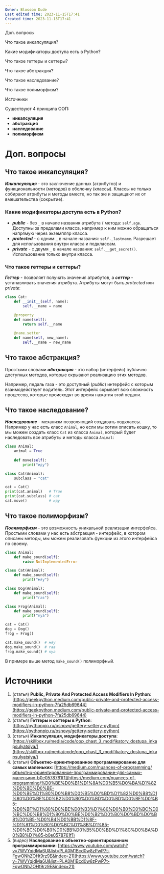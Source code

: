 ```yaml
---
Owner: Blossom Dude
Last edited time: 2023-11-15T17:41
Created time: 2023-11-15T17:41
---
```

Доп. вопросы

Что такое инкапсуляция?

Какие модификаторы доступа есть в Python?

Что такое геттеры и сеттеры?

Что такое абстракция?

Что такое наследование?

Что такое полиморфизм?

Источники

Существуют 4 принципа ООП:

- **инкапсуляция**
- **абстракция**
- **наследование**
- **полиморфизм**

# Доп. вопросы

## Что такое инкапсуляция?

_**Инкапсуляция**_ - это заключение данных (атрибутов) и функциональности (методов) в оболочку (классы). Классы не только собирают атрибуты и методы вместе, но так же и защищают их от вмешательства (сокрытие).

### Какие модификаторы доступа есть в Python?

- _**public**_ - без `_` в начале названия атрибута / метода: `self.age`. Доступны за пределами класса, например к ним можно обращаться напрямую через экземпляр класса.
- _**protected**_ - с одним `_` в начале названия: `self._lastname`. Разрешает для использования внутри класса и подклассам.
- _**private**_ - с двумя `_` в начале названия: `self.__get_secret()`. Использование только внутри класса.

### Что такое геттеры и сеттеры?

_**Геттер**_ - позволяет получать значения атрибутов, а _**сеттер**_ - устанавливать значения атрибута. Атрибуты могут быть _protected_ или _private_:

```Python
class Cat:
	def __init__(self, name):
		self.__name = name
	
	@property
	def name(self):
		return self.__name

	@name.setter
	def name(self, new_name):
		self.__name = new_name
```

## Что такое абстракция?

Простыми словами _**абстракция**_ - это набор (интерфейс) публично доступных методов, которые скрывают реализацию этих методов.

Например, педаль газа - это доступный (_public_) интерфейс с которым взаимодействует водитель. Этот интерфейс скрывает всю сложность процессов, которые происходят во время нажатия этой педали.

## Что такое наследование?

_**Наследование**_ - механизм позволяющий создавать подклассы. Например у нас есть класс `Animal`, но если мы хотим описать кошку, то мы можем создать класс `Cat` из класса `Animal`, который будет наследовать все атрибуты и методы класса `Animal`:

```Python
class Animal:
	animal = True
	
	def move(self):
		print("иду")

class Cat(Animal):
	subclass = "cat"

cat = Cat()
print(cat.animal)   # True
print(cat.subclass) # cat
cat.move()          # иду
```

## Что такое полиморфизм?

_**Полиморфизм**_ - это возможность уникальной реализации интерфейса. Простыми словами у нас есть абстракция - интерфейс, в котором описаны методы, мы можем реализовать функции из этого интерфейса по своему.

```Python
class Animal:
	def make_sound(self):
		raise NotImplementedError

class Cat(Animal):
	def make_sound(self):
		print("мяу")

class Dog(Animal):
	def make_sound(self):
		print("гав")

class Frog(Animal):
	def make_sound(self):
		print("куа")

cat = Cat()
dog = Dog()
frog = Frog()

cat.make_sound()  # мяу
dog.make_sound()  # гав
frog.make_sound() # куа
```

В примере выше метод `make_sound()` полиморфный.

# Источники

1. (статья) **Public, Private And Protected Access Modifiers In Python**: [https://geekpython.medium.com/public-private-and-protected-access-modifiers-in-python-7fa25db69644](https://geekpython.medium.com/public-private-and-protected-access-modifiers-in-python-7fa25db69644)
2. (статья) **Геттеры и сеттеры в Python**: [https://pythonpip.ru/osnovy/gettery-settery-python](https://pythonpip.ru/osnovy/gettery-settery-python)
3. (статья) **Инкапсуляция, модификаторы доступа**: [https://skillbox.ru/media/code/oop_chast_3_modifikatory_dostupa_inkapsulyatsiya/](https://skillbox.ru/media/code/oop_chast_3_modifikatory_dostupa_inkapsulyatsiya/)
4. (статья) **Объектно-ориентированное программирование для самых маленьких**: [https://medium.com/nuances-of-programming/объектно-ориентированное-программирование-для-самых-маленьких-b0e0578761f1](https://medium.com/nuances-of-programming/%D0%BE%D0%B1%D1%8A%D0%B5%D0%BA%D1%82%D0%BD%D0%BE-%D0%BE%D1%80%D0%B8%D0%B5%D0%BD%D1%82%D0%B8%D1%80%D0%BE%D0%B2%D0%B0%D0%BD%D0%BD%D0%BE%D0%B5-%D0%BF%D1%80%D0%BE%D0%B3%D1%80%D0%B0%D0%BC%D0%BC%D0%B8%D1%80%D0%BE%D0%B2%D0%B0%D0%BD%D0%B8%D0%B5-%D0%B4%D0%BB%D1%8F-%D1%81%D0%B0%D0%BC%D1%8B%D1%85-%D0%BC%D0%B0%D0%BB%D0%B5%D0%BD%D1%8C%D0%BA%D0%B8%D1%85-b0e0578761f1)
5. (видео) **Наследование в объектно-ориентированном программировании**: [https://www.youtube.com/watch?v=7WVYqjdMa6U&list=PLA0M1Bcd0w8zPwP7t-FgwONhZOHt9rz9E&index=21](https://www.youtube.com/watch?v=7WVYqjdMa6U&list=PLA0M1Bcd0w8zPwP7t-FgwONhZOHt9rz9E&index=21)